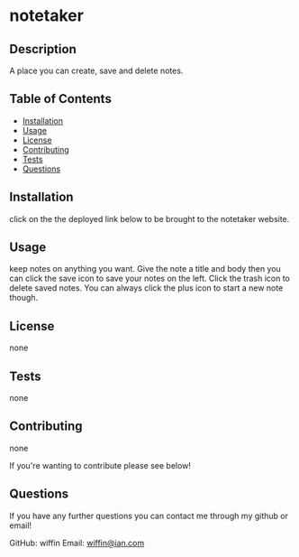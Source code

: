 # notetaker

## Description

A place you can create, save and delete notes.

## Table of Contents

* [Installation](#installation)
* [Usage](#usage)
* [License](#license)
* [Contributing](#contributing)
* [Tests](#tests)
* [Questions](#questions)

## Installation

click on the the deployed link below to be brought to the notetaker website.

## Usage

keep notes on anything you want. Give the note a title and body then you can click the save icon to save your notes on the left. Click the trash icon to delete saved notes. You can always click the plus icon to start a new note though.

## License

none

## Tests

none

## Contributing

none

If you're wanting to contribute please see below!

## Questions

If you have any further questions you can contact me through my github or email!

GitHub:  wiffin
Email:   wiffin@ian.com